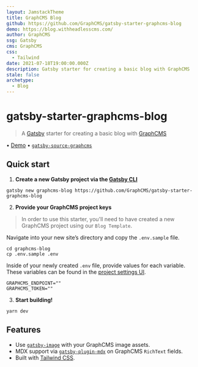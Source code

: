 ```yaml
---
layout: JamstackTheme
title: GraphCMS Blog
github: https://github.com/GraphCMS/gatsby-starter-graphcms-blog
demo: https://blog.withheadlesscms.com/
author: GraphCMS
ssg: Gatsby
cms: GraphCMS
css:
  - Tailwind
date: 2021-07-18T19:00:00.000Z
description: Gatsby starter for creating a basic blog with GraphCMS
stale: false
archetype:
  - Blog
---
```


# gatsby-starter-graphcms-blog

> A [Gatsby](httsp://gatsbyjs.com) starter for creating a basic blog with [GraphCMS](https://graphcms.com)

• [Demo](https://gatsby-starter-graphcms-blog.vercel.app) • [`gatsby-source-graphcms`](https://github.com/GraphCMS/gatsby-source-graphcms)

## Quick start

1. **Create a new Gatsby project via the [Gatsby CLI](https://www.npmjs.com/package/gatsby-cli)**

```shell
gatsby new graphcms-blog https://github.com/GraphCMS/gatsby-starter-graphcms-blog
```

2. **Provide your GraphCMS project keys**

> In order to use this starter, you'll need to have created a new GraphCMS project using our `Blog Template`.

Navigate into your new site’s directory and copy the `.env.sample` file.

```shell
cd graphcms-blog
cp .env.sample .env
```

Inside of your newly created `.env` file, provide values for each variable. These variables can be found in the [project settings UI](https://graphcms.com/docs/guides/concepts/apis#working-with-apis).

```env
GRAPHCMS_ENDPOINT=""
GRAPHCMS_TOKEN=""
```

3. **Start building!**

```shell
yarn dev
```

## Features

- Use [`gatsby-image`](https://www.gatsbyjs.org/packages/gatsby-image) with your GraphCMS image assets.
- MDX support via [`gatsby-plugin-mdx`](https://www.gatsbyjs.org/packages/gatsby-plugin-mdx) on GraphCMS `RichText` fields.
- Built with [Tailwind CSS](https://tailwindcss.com/).
